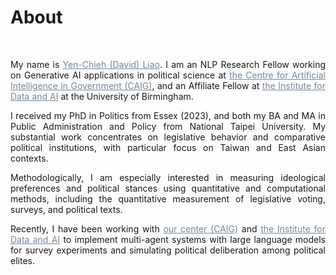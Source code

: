 # About


&nbsp;
&nbsp;
&nbsp;

<div style="text-align: justify">

 My name is  <a href="https://www.birmingham.ac.uk/staff/profiles/gov/liao-yen-chieh" style="color:#778899; text-decoration: bold;" target="_blank"> Yen-Chieh (David) Liao</a>. I am an NLP Research Fellow working on Generative AI applications in political science at <a href="https://www.birmingham.ac.uk/research/centres-institutes/centre-for-artificial-intelligence-in-government" style="color:#778899; text-decoration: underline;" target="_blank">the Centre for Artificial Intelligence in Government (CAIG)</a>, and an Affiliate Fellow at <a href="https://www.birmingham.ac.uk/research/centres-institutes/data-and-ai" style="color:#778899; text-decoration: underline;" target="_blank">the Institute for Data and AI</a> at the University of Birmingham.

I received my PhD in Politics from Essex (2023), and both my BA and MA in Public Administration and Policy from National Taipei University. My substantial work concentrates on legislative behavior and comparative political institutions, with particular focus on Taiwan and East Asian contexts.

Methodologically, I am especially interested in measuring ideological preferences and political stances using quantitative and computational methods, including the quantitative measurement of legislative voting, surveys, and political texts.

Recently, I have been working with <a href="https://www.birmingham.ac.uk/research/centres-institutes/centre-for-artificial-intelligence-in-government" style="color:#778899; text-decoration: underline;" target="_blank">our center (CAIG)</a> and <a href="https://www.birmingham.ac.uk/research/centres-institutes/data-and-ai" style="color:#778899; text-decoration: underline;" target="_blank">the Institute for Data and AI</a>  to implement multi-agent systems with large language models for survey experiments and simulating political deliberation among political elites.



<!-- <div style="text-align: center">

[![Linkedin Badge](https://img.shields.io/badge/linkedin-0077B5?style=for-the-badge&logo=linkedin&logoColor=white)](https://www.linkedin.com/authwall?trk=gf&trkInfo=AQERrkO9JeuxgQAAAYGIXxZw-IMriZ16fxaCyQ9B4fcr8SgrQXFIA4WvPBytf98cJPl4KsPT6KiRHzqt-s3Ozl8_IoJ8cn9_lBY1_kQiozmVJV_bXf0xolwYZIIc_TwCBrvqjMU=&original_referer=https://davidycliao.github.io/&sessionRedirect=https%3A%2F%2Fwww.linkedin.com%2Fin%2Fdavid-yen-chieh-liao-51a0a3168%2F)
[![Twitter Badge](https://img.shields.io/badge/twitter-1DA1F2?style=for-the-badge&logo=twitter&logoColor=white)](https://twitter.com/liaoyenchieh)
[![Mail Badge](https://img.shields.io/badge/Gmail-D14836?style=for-the-badge&logo=gmail&logoColor=white)](mailto:davidycliao@gamil.com)

</div> -->

